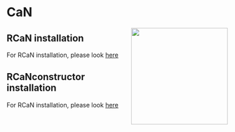 # CaN
<img src="RCaN/man/figures/logo.png" align="right" width="220" />

## RCaN installation
For RCaN installation, please look [here](RCaN/README.md)

## RCaNconstructor installation
For RCaN installation, please look [here](RCaNconstructor/README.md)
